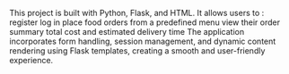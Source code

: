 This project is built with Python, Flask, and HTML.
It allows users to :
      register
      log in
      place food orders from a predefined menu
      view their order summary
      total cost and estimated delivery time
The application incorporates form handling, 
session management, and dynamic content rendering
using Flask templates, creating a smooth and user-friendly experience.
